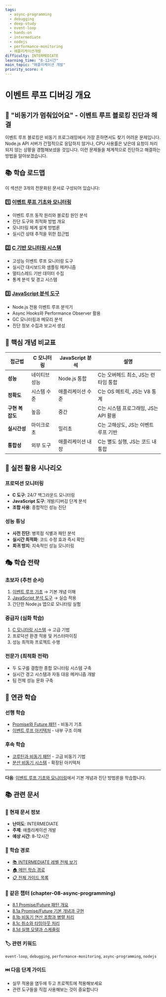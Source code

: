 ```yaml
---
tags:
  - async-programming
  - debugging
  - deep-study
  - event-loop
  - hands-on
  - intermediate
  - nodejs
  - performance-monitoring
  - 애플리케이션개발
difficulty: INTERMEDIATE
learning_time: "8-12시간"
main_topic: "애플리케이션 개발"
priority_score: 4
---
```


# 이벤트 루프 디버깅 개요

## 🎯 "비동기가 멈춰있어요" - 이벤트 루프 블로킹 진단과 해결

이벤트 루프 블로킹은 비동기 프로그래밍에서 가장 흔하면서도 찾기 어려운 문제입니다. Node.js API 서버가 간헐적으로 응답하지 않거나, CPU 사용률은 낮은데 요청이 처리되지 않는 상황을 경험해보셨을 것입니다. 이런 문제들을 체계적으로 진단하고 해결하는 방법을 알아보겠습니다.

## 📚 학습 로드맵

이 섹션은 3개의 전문화된 문서로 구성되어 있습니다:

### 1️⃣ [이벤트 루프 기초와 모니터링](chapter-10-async-programming/10-04-event-loop-fundamentals.md)

- 이벤트 루프 동작 원리와 블로킹 원인 분석
- 진단 도구와 최적화 방법 개요
- 모니터링 체계 설계 방법론
- 실시간 상태 추적을 위한 접근법

### 2️⃣ [C 기반 모니터링 시스템](chapter-10-async-programming/10-43-c-monitoring-system.md)

- 고성능 이벤트 루프 모니터링 도구
- 실시간 대시보드와 샘플링 메커니즘
- 멀티스레드 기반 데이터 수집
- 통계 분석 및 경고 시스템

### 3️⃣ [JavaScript 분석 도구](chapter-10-async-programming/05c-javascript-analyzer.md)

- Node.js 전용 이벤트 루프 분석기
- Async Hooks와 Performance Observer 활용
- GC 모니터링과 메모리 분석
- 진단 정보 수집과 보고서 생성

## 🎯 핵심 개념 비교표

| 접근법 | C 모니터링 | JavaScript 분석 | 설명 |
|--------|------------|-----------------|------|
| **성능** | 네이티브 성능 | Node.js 통합 | C는 오버헤드 최소, JS는 런타임 통합 |
| **정확도** | 시스템 수준 | 애플리케이션 수준 | C는 OS 메트릭, JS는 V8 통계 |
| **구현 복잡도** | 높음 | 중간 | C는 시스템 프로그래밍, JS는 API 활용 |
| **실시간성** | 마이크로초 | 밀리초 | C는 고해상도, JS는 이벤트 루프 기반 |
| **통합성** | 외부 도구 | 애플리케이션 내장 | C는 별도 실행, JS는 코드 내 통합 |

## 🚀 실전 활용 시나리오

### 프로덕션 모니터링

- **C 도구**: 24/7 백그라운드 모니터링
- **JavaScript 도구**: 개발/디버깅 단계 분석
- **조합 사용**: 종합적인 성능 진단

### 성능 튜닝

- **사전 진단**: 병목점 식별과 패턴 분석
- **실시간 최적화**: 코드 수정 효과 즉시 확인
- **회귀 방지**: 지속적인 성능 모니터링

## 🎭 학습 전략

### 초보자 (추천 순서)

1. [이벤트 루프 기초](chapter-10-async-programming/10-04-event-loop-fundamentals.md) → 기본 개념 이해
2. [JavaScript 분석 도구](chapter-10-async-programming/05c-javascript-analyzer.md) → 실습 적용
3. 간단한 Node.js 앱으로 모니터링 실험

### 중급자 (심화 학습)

1. [C 모니터링 시스템](chapter-10-async-programming/10-43-c-monitoring-system.md) → 고급 기법
2. 프로덕션 환경 적용 및 커스터마이징
3. 성능 최적화 프로젝트 수행

### 전문가 (최적화 전략)

- 두 도구를 결합한 종합 모니터링 시스템 구축
- 실시간 경고 시스템과 자동 대응 메커니즘 개발
- 팀 전체 성능 문화 구축

## 🔗 연관 학습

### 선행 학습

- [Promise와 Future 패턴](chapter-10-async-programming/10-10-promise-future.md) - 비동기 기초
- [이벤트 루프 아키텍처](chapter-10-async-programming/10-14-event-loop.md) - 내부 구조 이해

### 후속 학습

- [코루틴과 비동기 패턴](chapter-10-async-programming/10-15-coroutine.md) - 고급 비동기 기법
- [분산 비동기 시스템](chapter-10-async-programming/10-18-distributed-async.md) - 확장된 아키텍처

---

**다음**: [이벤트 루프 기초와 모니터링](chapter-10-async-programming/10-04-event-loop-fundamentals.md)에서 기본 개념과 진단 방법론을 학습합니다.

## 📚 관련 문서

### 📖 현재 문서 정보

- **난이도**: INTERMEDIATE
- **주제**: 애플리케이션 개발
- **예상 시간**: 8-12시간

### 🎯 학습 경로

- [📚 INTERMEDIATE 레벨 전체 보기](../learning-paths/intermediate/)
- [🏠 메인 학습 경로](../learning-paths/)
- [📋 전체 가이드 목록](../README.md)

### 📂 같은 챕터 (chapter-08-async-programming)

- [8.1 Promise/Future 패턴 개요](./10-10-promise-future.md)
- [8.1a Promise/Future 기본 개념과 구현](./10-01-promise-future-basics.md)
- [8.1b 비동기 연산 조합과 병렬 처리](./10-11-async-composition.md)
- [8.1c 취소와 타임아웃 처리](./10-12-cancellation-timeout.md)
- [8.1d 실행 모델과 스케줄링](./10-13-execution-scheduling.md)

### 🏷️ 관련 키워드

`event-loop`, `debugging`, `performance-monitoring`, `async-programming`, `nodejs`

### ⏭️ 다음 단계 가이드

- 실무 적용을 염두에 두고 프로젝트에 적용해보세요
- 관련 도구들을 직접 사용해보는 것이 중요합니다
